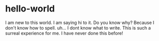 # hello-world
I am new to this world. I am saying hi to it. Do you know why? Because I don't know how to spell.
uh... I dont know what to write. This is such a surreal experience for me. I have never done this before!
